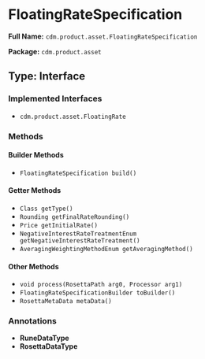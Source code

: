 # FloatingRateSpecification

**Full Name:** `cdm.product.asset.FloatingRateSpecification`

**Package:** `cdm.product.asset`

## Type: Interface

### Implemented Interfaces

- `cdm.product.asset.FloatingRate`

### Methods

#### Builder Methods

- `FloatingRateSpecification build()`

#### Getter Methods

- `Class getType()`
- `Rounding getFinalRateRounding()`
- `Price getInitialRate()`
- `NegativeInterestRateTreatmentEnum getNegativeInterestRateTreatment()`
- `AveragingWeightingMethodEnum getAveragingMethod()`

#### Other Methods

- `void process(RosettaPath arg0, Processor arg1)`
- `FloatingRateSpecificationBuilder toBuilder()`
- `RosettaMetaData metaData()`

### Annotations

- **RuneDataType**
- **RosettaDataType**

